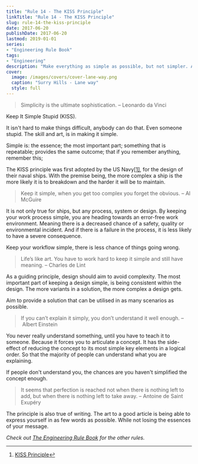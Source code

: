 ```yaml
---
title: "Rule 14 - The KISS Principle"
linkTitle: "Rule 14 - The KISS Principle"
slug: rule-14-the-kiss-principle
date: 2017-06-20
publishDate: 2017-06-20
lastmod: 2019-01-01
series:
- "Engineering Rule Book"
tags: 
- "Engineering"
description: "Make everything as simple as possible, but not simpler. Albert Einstein"
cover:
  image: /images/covers/cover-lane-way.png
  caption: "Surry Hills - Lane way"
  style: full
---
```


> Simplicity is the ultimate sophistication. – Leonardo da Vinci

Keep It Simple Stupid (KISS).

It isn't hard to make things difficult, anybody can do that. Even someone stupid. The skill and art, is in making it simple.

Simple is: the essence; the most important part; something that is repeatable; provides the same outcome; that if you remember anything, remember this;

The KISS principle was first adopted by the US Navy[[1]]([1]), for the design of their naval ships. With the premise being, the more complex a ship is the more likely it is to breakdown and the harder it will be to maintain.

> Keep it simple, when you get too complex you forget the obvious. – Al McGuire

It is not only true for ships, but any process, system or design. By keeping your work process simple, you are heading towards an error-free work environment. Meaning there is a decreased chance of a safety, quality or environmental incident. And if there is a failure in the process, it is less likely to have a severe consequence.

Keep your workflow simple, there is less chance of things going wrong.

> Life’s like art. You have to work hard to keep it simple and still have meaning. – Charles de Lint

As a guiding principle, design should aim to avoid complexity. The most important part of keeping a design simple, is being consistent within the design. The more variants in a solution, the more complex a design gets.

Aim to provide a solution that can be utilised in as many scenarios as possible.

> If you can’t explain it simply, you don’t understand it well enough. –  Albert Einstein

You never really understand something, until you have to teach it to someone. Because it forces you to articulate a concept. It has the side-effect of reducing the concept to its most simple key elements in a logical order. So that the majority of people can understand what you are explaining.

If people don't understand you, the chances are you haven't simplified the concept enough.

> It seems that perfection is reached not when there is nothing left to add, but when there is nothing left to take away. – Antoine de Saint Exupéry

The principle is also true of writing. The art to a good article is being able to express yourself in as few words as possible. While not losing the essences of your message.

*Check out [The Engineering Rule Book](/engineering-rule-book/) for the other rules.*

---

1. [KISS Principle](https://en.wikipedia.org/wiki/KISS_principle)[↩︎](↩︎)
